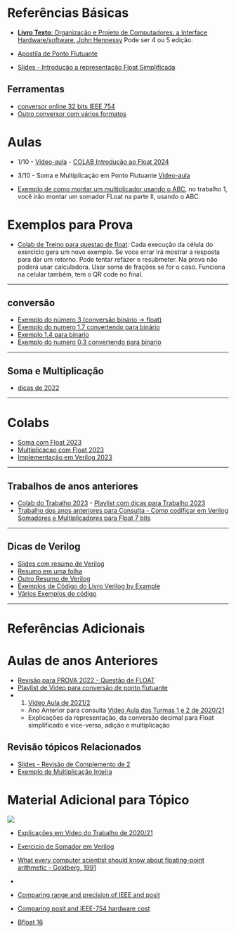 # Referências Básicas

*  [**Livro Texto**: Organização e Projeto de Computadores: a Interface Hardware/software, John Hennessy](https://www.amazon.com.br/Organiza%C3%A7%C3%A3o-Projeto-Computadores-John-Hennessy/dp/8535287930) Pode ser 4 ou 5 edição.

*  [Apostila de Ponto Flutuante](https://github.com/arduinoufv/inf250/blob/master/download/apostila_float.pdf)
* [Slides - Introdução a representação Float Simplificada](https://github.com/arduinoufv/inf250/blob/master/download/float.pdf)
  
## Ferramentas 
* [conversor online 32 bits IEEE 754](https://www.h-schmidt.net/FloatConverter/IEEE754.html)
* [Outro conversor com vários formatos](https://float.exposed/0x6600)
  
# Aulas

* 1/10 - [Video-aula]() - [COLAB Introdução ao Float 2024](https://colab.research.google.com/drive/1Jrxs6kMs35bJv4JAfC2nASfru29m98HV?usp=sharing)

* 3/10 - Soma e Multiplicação em Ponto Flutuante  [Video-aula](https://www.youtube.com/playlist?list=PLcvOyD_LMr6nBcH4sQfQNF13oDmup_UaO)
* [Exemplo de como montar um multiplicador usando o ABC](https://www.youtube.com/playlist?list=PLcvOyD_LMr6mtpCRl6ZkteW0rVQ0ZLg_T), no trabalho 1, você irão montar um somador FLoat na parte II, usando o ABC.


# Exemplos para Prova
* [Colab de Treino para questao de float](https://colab.research.google.com/drive/1rFqkiYEqMQzblZYNVJzryI7ZDNKrOsMp?usp=sharing): Cada execução da célula do exercício gera um novo exemplo. Se voce errar irá mostrar a resposta para dar um retorno. Pode tentar  refazer e resubmeter. Na prova não poderá usar calculadora. Usar soma de frações se for o caso. Funciona na celular também, tem o QR code no final. 
---
## conversão
  * [Exemplo do número 3 (conversão binário -> float)](https://excalidraw.com/#json=ThDTJc-WLtJGrfPTOPnJr,kZmX1bOD0YpJdIB0xaaRdQ) 
  * [Exemplo do numero 1.7 convertendo para binário](https://excalidraw.com/#json=_BswoSwdBUj0DHYSujUtH,eO7PGC3_ZArxkw06SktwOA)
  * [Exemplo 1.4 para binario](https://excalidraw.com/#json=63fMyTJx8oIZbiBqfs1Vt,nYhClsGchi5uK0IANpj_NA)
  * [Exemplo do numero 0.3 convertendo para binario](https://excalidraw.com/#json=Et7uflMZQFQHkAs_tTtUD,d6P-UPS5D9B0SGH_2xnK7g)
---    
## Soma e Multiplicação
  * [dicas de 2022](https://www.youtube.com/playlist?list=PLcvOyD_LMr6lo4l-pWrpYbP-9z6vwBz4K)
---

# Colabs

* [Soma com Float 2023](https://colab.research.google.com/drive/1HTWa84VkCMMXyUI1U1X0Efndi8KJ0TPg?usp=sharing)
* [Multiplicacao com Float 2023](https://colab.research.google.com/drive/1AxmzyTceMgcPr8m2wiGgAfvJWEdjxjEy?usp=sharing)
* [Implementação em Verilog 2023](https://colab.research.google.com/drive/1EMtXRcnnI1TrmoS3rKjI8P97oivIEJ_1?usp=sharing)

---
## Trabalhos de anos anteriores

* [Colab do Trabalho 2023](https://colab.research.google.com/drive/17L9NyNn7K7DW7D8XzfHWS7QZlhuMTLng?usp=sharing) - [Playlist com dicas para Trabalho 2023](https://www.youtube.com/playlist?list=PLcvOyD_LMr6mGTK7qQzxJRB_MA28mMbVB)
* [Trabalho dos anos anteriores para Consulta  - Como codificar em Verilog Somadores e Multiplicadores para Float 7 bits](https://colab.research.google.com/drive/1r94L9UTlPbcHrzLj0Xxeg5y4zSQjsAPB?usp=sharing)
---
## Dicas de Verilog
 * [Slides com resumo de Verilog](https://github.com/arduinoufv/inf250/blob/master/Verilog_e_FPGA/Verilog%20tutorial_65slides.pdf)
 * [Resumo em uma folha](https://github.com/arduinoufv/inf250/blob/master/Verilog_e_FPGA/SystemVerilogCheatSheet.pdf)
 * [Outro Resumo de Verilog](https://github.com/arduinoufv/inf250/blob/master/Verilog_e_FPGA/Verilog_cheat.pdf)
 * [Exemplos de Código do Livro Verilog by Example](https://github.com/arduinoufv/inf250/blob/master/Verilog_e_FPGA/codesamples(1).pdf)
 * [Vários Exemplos de código](https://github.com/arduinoufv/inf250/blob/master/Verilog_e_FPGA/verilog_examples14pages.pdf)
---
      
# Referências Adicionais


# Aulas de anos Anteriores

* [Revisão para PROVA 2022 - Questão de FLOAT](https://www.youtube.com/playlist?list=PLcvOyD_LMr6lo4l-pWrpYbP-9z6vwBz4K)
* [Playlist de Video para conversão de ponto flutuante](https://www.youtube.com/playlist?list=PLcvOyD_LMr6nwdw2D7QmdA8oXo9qzWesU)
*  1. [Video Aula de 2021/2](https://www.youtube.com/playlist?list=PLcvOyD_LMr6kl8KV71SCe3DO0sE6O_Jhf) 
    * Ano Anterior para consulta [Video Aula das Turmas 1 e 2 de 2020/21](https://www.youtube.com/playlist?list=PLcvOyD_LMr6kPtUVoUJZtbH3l31TfDhSC)
    * Explicações da representação, da conversão decimal para Float simplificado e vice-versa, adição e multiplicação

## Revisão tópicos Relacionados
 * [Slides - Revisão de Complemento de 2](https://github.com/arduinoufv/inf250/blob/master/download/codificacao_1.pdf)
 * [Exemplo de Multiplicação Inteira](https://github.com/arduinoufv/inf250/blob/master/download/floatMultiplicacao.pdf)
 

# Material Adicional para Tópico

![](https://storage.googleapis.com/gweb-cloudblog-publish/images/Three_floating-point_formats.max-700x700.png)

* [Explicações em Video do Trabalho de 2020/21](https://www.youtube.com/playlist?list=PLcvOyD_LMr6kfu7FT7CTqWA1COZ5T3uQM)

* [Exercicio de Somador em Verilog](https://github.com/arduinoufv/inf250/blob/master/download/exerc_float_verilog.pdf)

* [What every computer scientist should know about floating-point arithmetic - Goldberg, 1991](https://dl.acm.org/doi/pdf/10.1145*/103162.103163?casa_token=97pNufyupxQAAAAA:jcl0gVshQLydjwzQuIkavga_WRYk7HIMSe8k-lmKnCIQggW-5oYaiAm-pYQL3GX-zJ1UBHXEvWgm)

* [](https://www.posithub.org/docs/Posits4.pdf)
* [Comparing range and precision of IEEE and posit](https://www.johndcook.com/blog/2018/04/14/ieee-vs-posit/)

* [Comparing posit and IEEE-754 hardware cost](https://hal.archives-ouvertes.fr/hal-03195756/file/2021_Posit_IEEE754_Hardware_Cost.pdf)

* [Bfloat 16 ](https://www.johndcook.com/blog/2018/11/15/bfloat16/)
